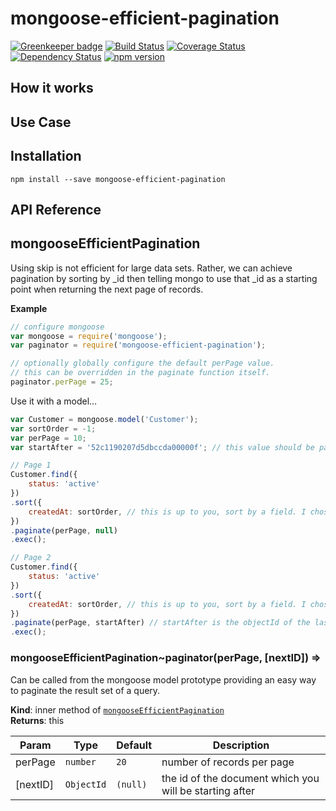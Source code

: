 mongoose-efficient-pagination
====================

[![Greenkeeper badge](https://badges.greenkeeper.io/Dashride/mongoose-efficient-pagination.svg)](https://greenkeeper.io/)
[![Build Status](https://travis-ci.org/Dashride/mongoose-efficient-pagination.svg?branch=master)](https://travis-ci.org/Dashride/mongoose-efficient-pagination)
[![Coverage Status](https://coveralls.io/repos/Dashride/mongoose-efficient-pagination/badge.svg?branch=master&service=github)](https://coveralls.io/github/Dashride/mongoose-efficient-pagination?branch=master)
[![Dependency Status](https://david-dm.org/Dashride/mongoose-efficient-pagination.svg)](https://david-dm.org/Dashride/mongoose-efficient-pagination)
[![npm version](https://badge.fury.io/js/mongoose-efficient-pagination.svg)](http://badge.fury.io/js/mongoose-efficient-pagination)

## How it works

## Use Case

## Installation

`npm install --save mongoose-efficient-pagination`

## API Reference
<a name="module_mongooseEfficientPagination"></a>
## mongooseEfficientPagination
Using skip is not efficient for large data sets. Rather, we can achieve pagination by sorting by _id then telling
      mongo to use that _id as a starting point when returning the next page of records.

**Example**  
```js
// configure mongoose
var mongoose = require('mongoose');
var paginator = require('mongoose-efficient-pagination');

// optionally globally configure the default perPage value.
// this can be overridden in the paginate function itself.
paginator.perPage = 25;
```
Use it with a model...
```js
var Customer = mongoose.model('Customer');
var sortOrder = -1;
var perPage = 10;
var startAfter = '52c1190207d5dbccda00000f'; // this value should be passed from your previous result set.

// Page 1
Customer.find({
    status: 'active'
})
.sort({
    createdAt: sortOrder, // this is up to you, sort by a field. I chose createdAt for this example.
})
.paginate(perPage, null)
.exec();

// Page 2
Customer.find({
    status: 'active'
})
.sort({
    createdAt: sortOrder, // this is up to you, sort by a field. I chose createdAt for this example.
})
.paginate(perPage, startAfter) // startAfter is the objectId of the last document in the page 1 data set.
.exec();
```
<a name="module_mongooseEfficientPagination..paginator"></a>
### mongooseEfficientPagination~paginator(perPage, [nextID]) ⇒
Can be called from the mongoose model prototype providing an easy way to paginate the result set of a query.

**Kind**: inner method of <code>[mongooseEfficientPagination](#module_mongooseEfficientPagination)</code>  
**Returns**: this  

| Param | Type | Default | Description |
| --- | --- | --- | --- |
| perPage | <code>number</code> | <code>20</code> | number of records per page |
| [nextID] | <code>ObjectId</code> | <code>(null)</code> | the id of the document which you will be starting after |

